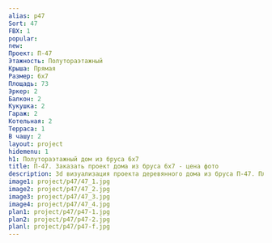 ```yaml
---
alias: p47
Sort: 47
FBX: 1
popular: 
new: 
Проект: П-47
Этажность: Полутораэтажный
Крыша: Прямая
Размер: 6х7
Площадь: 73
Эркер: 2
Балкон: 2
Кукушка: 2
Гараж: 2
Котельная: 2
Терраса: 1
В чашу: 2
layout: project
hidemenu: 1
h1: Полутораэтажный дом из бруса 6х7
title: П-47. Заказать проект дома из бруса 6х7 - цена фото
description: 3d визуализация проекта деревянного дома из бруса П-47. Площадь 73 м2, размер 6х7. Вы можете внести любые изменения в проект.
image1: project/p47/47_1.jpg
image2: project/p47/47_2.jpg
image3: project/p47/47_3.jpg
image4: project/p47/47_4.jpg
plan1: project/p47/p47-1.jpg
plan2: project/p47/p47-2.jpg
planl: project/p47/p47-f.jpg
---
```


